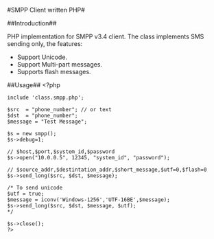 
#SMPP Client written PHP#

##Introduction##

PHP implementation for SMPP v3.4 client. The class implements SMS sending only, the features:

* Support Unicode.
* Support Multi-part messages.
* Supports flash messages.
 
##Usage##
	<?php

	include 'class.smpp.php';

	$src  = "phone_number"; // or text 
	$dst  = "phone_number";
	$message = "Test Message";

	$s = new smpp();
	$s->debug=1;

	// $host,$port,$system_id,$password
	$s->open("10.0.0.5", 12345, "system_id", "password");

	// $source_addr,$destintation_addr,$short_message,$utf=0,$flash=0
	$s->send_long($src, $dst, $message);

	/* To send unicode 
	$utf = true;
	$message = iconv('Windows-1256','UTF-16BE',$message);
	$s->send_long($src, $dst, $message, $utf);
	*/

	$s->close();
	?>

